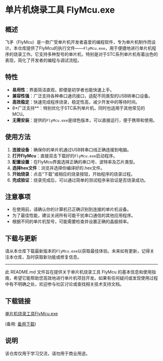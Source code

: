 # 单片机烧录工具 FlyMcu.exe

## 概述

飞矛（FlyMcu）是一款广受单片机开发者喜爱的编程软件，专为单片机制作而设计。本仓库提供了FlyMcu的执行文件——`FlyMcu.exe`，用于便捷地进行单片机程序的烧录工作。它支持多种型号的单片机，特别是对于STC系列单片机有着出色的表现，简化了开发者的编程与调试流程。

## 特性

- **易用性**：界面简洁直观，即便是初学者也能快速上手。
- **兼容性强**：广泛支持各种串口通讯接口，适配不同类型的USB转串口设备。
- **高效稳定**：快速完成程序烧录，稳定性高，减少开发中的等待时间。
- 8*广泛支持**：特别优化于STC系列单片机，同时也适用于其他常见的MCU。
- **无需安装**：提供的`FlyMcu.exe`是绿色版本，可以直接运行，便于携带和使用。

## 使用方法

1. **连接设备**：确保你的单片机通过USB转串口线正确连接到电脑。
2. **打开FlyMcu**：直接双击下载好的`FlyMcu.exe`启动程序。
3. **配置设置**：在FlyMcu界面选择正确的串口号、波特率及芯片类型。
4. **选择hex文件**：浏览并选择你编译好的.hex文件。
5. **开始烧录**：点击“下载”或相应的烧录按钮，开始程序的烧录过程。
6. **完成验证**：烧录完成后，可以通过简单的测试程序来验证是否烧录成功。

## 注意事项

- 在使用前，请确认你的计算机已正确识别到连接的单片机设备。
- 为了最佳性能，建议关闭所有可能干扰串口通信的其他应用程序。
- 根据不同的单片机型号，可能需要检查并设置正确的晶振频率。

## 下载与更新

请从本仓库下载最新版本的`FlyMcu.exe`以获取最佳体验。未来如有更新，记得关注本仓库，及时获取新功能或修复信息。

---

此 README.md 文件旨在提供关于单片机烧录工具 FlyMcu 的基本信息和使用指南，希望它能帮助您高效地进行单片机项目开发。如果有任何疑问或发现使用过程中有不明确之处，欢迎参与社区讨论或查找相关技术支持文档。

## 下载链接
[单片机烧录工具FlyMcu.exe](https://pan.quark.cn/s/a53446d9b5e9) 

(备用: [备用下载](https://pan.baidu.com/s/15dJl3N5TVOSNiGWTkSXpaQ?pwd=1234))

## 说明

该仓库仅用于学习交流，请勿用于商业用途。
